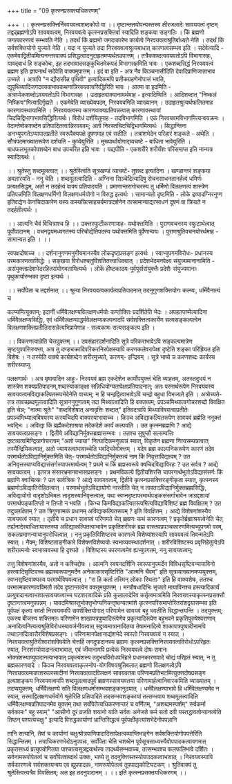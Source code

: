 +++
title = "09 कृत्स्नप्रसक्त्यधिकरणम्"

+++
।। कृत्स्नप्रसक्त्तिर्निरवयवत्वशब्दकोपो वा ।। दृष्टान्ततयोपन्यस्तस्य क्षीरजलादेः सावयवत्वं दृष्टम् तद्वद्ब्रह्मणोऽपि सावयवत्वम्, निरवयवत्वे कृत्स्नप्रसक्त्तिर्वा स्यादिति शङ्कया सङ्गतिः । किं ब्रह्मणो जगत्कारणत्वं सम्भवति नेति । तदर्थं किं ब्रह्मणो जगदाकारेण कार्यत्वे निरवयवत्वश्रुतिर्बाध्यते नेति । तदर्थं किं सर्वशक्त्तियोगो युज्यते नेति । यदा न युज्यते तदा निरवयवत्वश्रुत्यबाधात् कारणत्वसम्भव इति । सदेवेत्यादि - एकमेवाद्वितीयमित्यनन्तरवाक्यं प्रसिद्धत्वादनुदाहृतमप्यर्थतउपात्तम् । तत्रैकशब्दत्ववयवतोऽपि विभागासहः, यावद्बाधं हि सङ्कोचः, इह तदभावादसङ्कुचितमेकपदं विभागसहमिति भावः । एकशब्दसिद्धं निरवयवत्वं ब्रह्मण इति ज्ञापनार्थं सदेवेति वाक्यमुपात्तम् । इदं वा इति - अत्र नैव किञ्चनासीदिति देवादिप्राणिजाताभाव उच्यते । अत्रापि "न द्यौरासीन्न पृथिवी" इत्यादिकमपि प्रतीकग्रहणेनोपात्तं भवति, द्युपृथिव्यादिजगदवयवाभावकथनान्निरवयवत्वसिद्धिरिति भावः । आत्मा वा इदमिति - अत्राप्येकशब्दोऽवयवतोऽपि विभागासहः । उदाहृतवाक्यानामर्थमाह - इत्यादिष्विति । आदिशब्दात् "निष्कलं निष्क्रिय"मित्यादिर्गृह्यते । एकमेवेति व्याख्येयपदम्, निरवयवमिति व्याख्यानम् । उदाहृतश्रुत्यर्थफलितमाह कारणावस्थायामिति । निरवयवत्वस्य कारणवाक्यप्रतिपन्नत्वात् कारणावस्थायां चिदचिद्विभागाभावसिद्धिरित्यर्थः। विरोधं दर्शयितुमाह - तदविभागमिति । एकं निरवयवमविभागमित्यन्वयक्रमः । वेदान्तेष्वेकशब्देन प्रतिपादितत्वान्निरवयवम्; अतो निरस्तचिदचिद्विभागमित्यर्थः । सिद्धान्तिना अनभ्युपगतेऽप्यापातप्रतीते स्वरूपैक्यपक्षे दूषणमाह एवं सतीति । तत्रांशभेदेन परिहारं शङ्कते - अथेति । सौत्रंपदमाख्यातरूपेण दर्शयति - कुप्येयुरिति । मुख्यार्थायोगाद्य्वचष्टे - बाधिता भावेयुरिति । बाधफलभूतकोपशब्देन बाध उपचरित इति भावः । यद्यपीति - एकशरीरे शरीर्यंशः परिसमाप्त इति नान्यत्र स्यादित्यर्थः ।

।। श्रुतेस्तु शब्दमूलत्वात् ।। श्रुतेस्त्विति सूत्रखण्डं व्याचष्टे- तुशब्द इत्यादिना । खण्डान्तरं शङ्कया अवतारयति - ननु चेति । शब्दमूलत्वादिति - अग्निना सिञ्चेदित्यादिषु सेचनसाधनतानर्हत्वं धमिर्णः प्रत्यक्षसिद्धम्, अतो न तदर्हत्वं वाक्यं प्रतिपादयति । प्रमाणान्तरागोचरस्य तु धर्मिणो विलक्षणत्वं शास्त्रेण प्रतिपन्नमिति विलक्षणधर्मिणो विलक्षणधर्मयोगो न विरुद्ध इत्यर्थः । सामान्यतो दृष्टमिति - लोके द्रव्यादग्निरनुप्ण इतिवद्येन केनचिदाकारेण यस्य कस्यचित्साहचर्यमात्रदर्शनेन तत्सामान्याद्यत्साधनं दूषणं वा क्रियते न तदर्हतीत्यर्थः ।

।। आत्मनि चैवं विचित्राश्च हि ।। उक्त्तस्फुटीकरणायाह- यथोक्त्तमिति । पुराणवचनस्य स्फुटार्थत्वात् पूर्वोपादानम् । वचनद्वयमध्यगतस्य परिचोद्येतिपदस्य यथोक्त्तमिति पूर्वेणान्वयः । पुराणश्रुतिवचनयोरर्थमाह - सामान्यत इति । ।।

स्वपक्षदोषाच्च ।। दर्शनानुगणमनुमीयमानस्यैव लोकदृष्टप्रसङ्ग इत्यर्थः । स्वाभ्युपगमविरोधः- प्रधानस्य परमकारणत्वासिद्धेः । सङ्खया विरोधश्चतुविंशतितत्त्वाधिक्यात् । प्रदेशभेदमनपेक्ष्य संयुज्यमानानामिति - असंयुक्त्तप्रदेशभेदरहितसंयोगवतामित्यर्थः । लोके हीष्टकादयः पूर्वपूर्वासंयुक्त्तैः प्रदेशैः संयुज्यमानाः पृथुकार्यारम्भका दृष्टा इत्यर्थः ।

।। सर्वोपेता च तद्दर्शनात् ।। श्रुत्या निरवयवत्वकार्यत्वप्रतिपादनात् तदनुगुणशक्त्तियोगः कल्प्यः, धर्मिवैनात्यं च

कल्प्यमित्युक्त्तम्; इदानीं धर्मिवैलक्षण्यविलक्षणधर्मयोः कण्ठोक्त्तिः प्रदर्शितेति भेदः । अपहतपाप्मेत्यादिना धर्मिवैलक्षण्यसिद्धिः, एवं धर्मिवैलक्षण्याद्धर्मवेलक्षण्यकल्पनादपि सर्वशक्त्तित्वकार्येण सत्यसङ्कल्पत्वेन विलक्षणशक्त्तिप्रतीतिरासन्नेत्यभिप्रायेणाह - सत्यकामः सत्यसङ्कल्प इति ।

।। विकरणत्वान्नेति चेत्तदुक्त्तम् ।। उपसंहारदर्शनादिति सूत्रे परिकराभावेऽपि सङ्कल्पमात्रेण सृष्टयुपपत्तिरुक्त्ता, अत्र तु दण्डचक्रादिपरिकरनिरपेक्षस्यापि करणकलेवरापेक्षा दृष्टेति शङ्का परिह्रियत इति विशेषः । न तस्येति वाक्ये कार्यशब्देन शरीरमुच्यते, करणम्- इन्द्रियम् । सूत्रे भाष्ये च करणशब्दः कार्यस्य शरीरस्याप्यु

पलक्षणार्थः । अत्र मृषावादिन आहुः- निरवयवं ब्रह्म एकदेशेन कार्योपयुक्त्तं चेति व्याहतम्, अतस्तदुभयं न शास्त्रेण शक्यप्रतिपादनम्,शब्दस्याकाङ्क्षा सन्निधियोग्यतापेक्षाप्रतिपादनात्; अतः परमार्थरूपेण निरवयवस्य सावयवत्वमविद्याकल्पितरूपभेदेनेति वाच्यम्; न हि चन्द्रद्वित्वाभावेऽपि चन्द्रो बहुधा विभज्यते इति । अत्रोच्यते- तत्र तावच्छब्दमूलत्वादिति सूत्राननुगुणत्वम् तदा मिथ्यात्वादिति हि वक्त्तव्यम्; प्रपञ्चमिथ्यात्वगोचरशब्दो विवक्षित इति चेन्न; "नात्मा श्रुतेः" "शब्दविशेषात् अनावृत्तिः शब्दात्" इतिवदत्रापि मिथ्याविषयत्वाप्रतीतेः प्रपञ्चमिथ्यात्वविषयस्य कस्यचिदपि वाक्यस्याभावाच्च । किञ्च अविद्याकल्पितरूपेण सावयवं ब्रह्मेति ननूक्त्तं भवद्भिः । अविद्या किं ब्रह्मैकदेशाश्रया तदेकदेशे कार्यं कल्पयति । उत कृत्स्नब्रह्मणि ? आद्ये सावयवत्वप्रसङ्गः । द्वितीये अविद्यानिर्मुक्त्तब्रह्मासम्भवः । ततश्च सुषुप्तौ सत्सम्पत्तिः द्रष्टव्यत्वमिन्द्रियागोचरत्वम् "अतो ज्याया" नित्यादिकमनुपपन्नं स्यात्, विकृतेन ब्रह्मणा नित्यसम्पन्नत्वात् तस्यैन्द्रियिकत्वात्, अतो ज्यायस्त्वाभावाच्चेति भवद्भिरेवोक्त्तम् । यदेव ब्रह्म काल्पनिकरूपेण कारणं तदेव परमार्थतोऽविद्यानिर्मुक्त्तमिति चेत्- परमार्थतोऽविद्यानिर्मुक्त्तत्वं नाम किं निवृत्ताविद्यत्वम् ? उत अनिवृत्तस्याप्यविद्यासंसर्गस्यापरमार्थत्वम् ? प्रथमे च किं ब्रह्मस्वरूपे क्वचिदविद्याविरहः ? उत सर्वत्र ? आद्ये सावयवत्वम् । इतरत्र संसारभ्रमानवभासप्रसङ्गः । प्रथमविकल्पे द्वितीयशिरसि चापरगार्थभूतोऽविद्यासंसर्गः किं ब्रह्मणि क्वाचित्कः ? उत सार्वत्रिकः ? आद्ये सावयवत्वम्, द्वितीये कृत्स्नप्रसक्त्तिरङ्गीकृता स्यात्, कृत्स्नस्य ब्रह्मणोऽविद्यातिरोहितत्वात् । परमार्थभूतोऽविद्यायोगो नास्तीति चेत् न तावताऽविद्यानिर्मुक्त्तब्रह्मसिद्धिः, अविद्यायोगो यादृशोऽभिमतः तादृशस्यानिवृत्तत्वात्, यथा स्वप्नदृष्टापरमार्थपङ्कसंसर्गाभावेन जाग्रद्दशायां परमार्थपङ्कलिप्तो न लिप्तो न भवति । किभ्च किमविद्याकल्पितरूपमित्यविद्याविशिष्टं ब्रह्म विवक्षितम् ? उत तदुपलक्षितम् ? उत त्रिगुणात्मकं प्रधानम् अविद्याकल्पितरूपम् ? इति विवक्षितम् । आद्ये विशेषणांशस्यैव सावयवत्वं स्यात् । तृतीये च प्रधान सावयवं परिणमते चेत् ब्रह्मणः कथं कारणत्वम् ? प्रकृतेर्ब्रह्माश्रयत्वेनेति चेत् तर्ह्यनादेरबाधितायास्तस्या अविद्याकल्पितत्वाभावेन प्रकृतिशरीरकं ब्रह्म वास्तवप्रपञ्चकारणमित्यभ्युपगमो वरम्, सकलप्रमाणन्यायानुपरोधित्वात् । ननु प्रकृतिविशिष्टस्य कारणत्वे विशेष्यांशस्यापि सावयवत्वं तिवन्मतेऽपि स्यात् । नैवम्; विशिष्टताङ्गीकारे विशेषणविशेष्ययोः स्वभाव्यवस्थादर्शनात् । शरीरविशिष्टस्य प्रवृत्तिहेतुत्वेऽपि शरीरात्मनोः स्वभाव्यवस्था हि दृश्यते । विशिष्टस्य कारणत्वमेव ह्यभ्युपगतम्, ननु सावयवत्वम्;

तत्तु विशेषणांशस्यैव, अतो न कश्चिद्दोषः । आत्मनि स्वपनदर्शिनि स्वरूपानुपमर्देन विविधसृष्टिवन्मायाविनो हस्त्यादिसृष्टिवच्च ब्रह्मस्वरूपानुमर्देन अनेकाकारसृष्टिरिति "आत्मनि चैवम्" इति सूत्रव्याख्यानमप्ययुक्त्तम्, स्वप्नसृष्टिवाक्यस्य परमार्थविषयत्वात् । "स हि कर्ता तस्मिन् लोकाः स्थिताः" इति हि वाक्यशेषः, ततश्च परमात्मकारणत्वविमतौ तदेव दृष्टान्तत्वेन वक्त्तुमयुक्त्तम् । मन्त्रौषधादिभिः सृजतो मायाविनश्च हस्त्यादिकार्यं प्रत्युपादानत्वाभावात्सावयवत्वाच्च घटशरावादिकं प्रति कुलालादेरिव कर्तृत्वमात्रमिति निरवयवस्याकृत्स्नप्रसक्त्तौ दृष्टान्तत्वमनुपपन्नम् । यावदमिश्रास्तुभोक्त्तृभोग्यनियन्तृष्वन्यतमांशे कृत्स्नपरिसमाप्तेरितरांशद्वयासम्भव इति पूर्वपक्षं कृत्वा स्वतो निरवयवमपि सवर्शक्त्तियोगात् परिणामेन सावयवं बहु भवतीति सिद्धान्तयन्ति । तदयुक्त्तम्; एकस्य बीजस्य शक्त्तिमतः परिणामेन शाखापत्रपुष्पादिरूपेणेव प्रकृत्यादिरूपेण बहुभवने प्रकृतिपुरुषेश्वराणाम् अनादित्वनित्यत्वश्रुतिविरोधस्यावर्जनीयत्वात् सद्द्रव्यमात्रानादितया तेषामनादित्वे शाकापत्रपुष्पादीनामपि तथाऽनादित्वात्तैरविशेषप्रसङ्गः । परिणामानपेक्षानाद्यंशभेदे स्वस्तो निरवयवत्वं न स्यात् । निरवयवत्वश्रुतिरीश्वरांशविषयेति चेत्तर्हि जगदुपादानस्य ब्रह्मणः कृत्स्नप्रसक्त्तिनिरवयवत्वविरोधोऽपरिहृतः स्यात्, निरशंस्योपादानत्वाभावात्, एवं जीवानामपि प्रत्येकं निरवयवत्वे दोषः समानः भोक्त्रंशस्याप्युपादानत्वाभावात् प्रकृत्यंशस्य तदुभयविरोधपरिहारे प्रधानकारणवादे चोद्यं परिहृतं स्यात्, न तु ब्रह्मकारणवादे । किञ्च निरवयवत्वाकृत्स्नोप-योगविषयश्रुतिबलात् ब्रह्मणो विलक्षणत्वेऽपि निरवयवत्वमाकाशरूपरसादीनां निरवयवत्वादविलक्षणं सावयवतया परिणामप्रतिभटमित्युक्त्तदोषप्रसङ्ग इत्याशङ्कय निरवयवत्वमपि शब्दमूलत्वादपूर्वं ब्रह्मणस्सावयवतया परिणामार्हत्वानिवारकमिति व्याख्यातम् । तदप्ययुक्त्तम्; धर्मिवैलक्षण्ये सति विलक्षणधर्मासम्भवशङ्कानुदयात् । धर्मवैलक्षण्याभावे हि धर्मिवेलक्षण्यमेव न स्यात्, तस्माद्विलक्षणधर्मयोगे श्रुतेरिति प्रतिपादिते तदसम्भवशङ्कायां तत्सम्भवाय शब्दमूलत्वादिति धर्मिवैलक्षण्यप्रतिपादनमेव युक्त्तम् तथा सर्वोपेतेत्यधिकरणान्तरं च वर्णितम्, "अशब्दमस्पर्शम्" सर्वकर्मा सर्वकामः" बहु स्याम्" "आसीनो दूरं व्रजति शयानो याति सर्वतः अनेजते कर्म सतो दवी यस्तद्धावतोन्यानत्येति तिष्ठन् पश्यत्यचक्षुः" इत्यादि विरुद्धकार्याणां भ्रान्तिसिद्धत्वं पूर्वपक्षीकृत्यांशभेदेनोपपन्नानि

तानि सत्यानि, तेषां च कार्याणां चक्षुःश्रोत्रपाणिपादादिसापेक्षत्वव्याप्तिभङ्गेन सर्वशक्त्तियोगोपपत्तेरिति सिद्धान्तितम् । तत्राधिकरणभेदोऽनुपपन्नः, सर्वोपेता चेति चशब्देन पूर्वसूत्रसाध्यस्यैवोपपादकत्वावगमात् प्रकृतसाध्यं प्रत्युपयोगितया पाश्चात्यसूत्रद्वयार्थस्य तादर्थ्यसम्भवाच्च, तत्सम्भवश्च फलफलिभावे दर्शितः । सर्वनामरूपोपेतत्वं च सर्वोपेतशब्दार्थ उक्त्तः, भाष्ये तु तदनुक्त्तिस्तस्योपपादकत्वाभावात् । निरवयवस्यापि सर्वकारणत्वे सर्वशक्तयन्वय एव ह्युपपादकः, नामरूपोपेतत्वं तूपपाद्यकोटिघटकम् । श्रुतिवाक्यं तु श्रुतेस्त्वित्यत्रैव विवक्षितम्; अत इह तदनुपादानम् । ।। इति कृत्स्नप्रसक्तयधिकरणम् ।।

